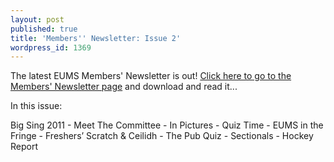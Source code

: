 ```yaml
---
layout: post
published: true
title: 'Members'' Newsletter: Issue 2'
wordpress_id: 1369
---
```


The latest EUMS Members' Newsletter is out! <a title="Members' Newsletter" href="http://eums.eusa.ed.ac.uk/society/membership/newsletter/">Click here to go to the Members' Newsletter page</a> and download and read it...

<p class="newsletter-summary">In this issue:</p>

<p class="newsletter-summary">Big Sing 2011 - Meet The Committee - In Pictures - Quiz Time - EUMS in the Fringe - Freshers&rsquo; Scratch &amp; Ceilidh - The Pub Quiz - Sectionals - Hockey Report</p>
